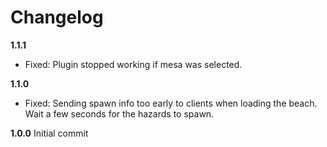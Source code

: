 # Changelog
**1.1.1**
- Fixed: Plugin stopped working if mesa was selected.

**1.1.0**
- Fixed: Sending spawn info too early to clients when loading the beach. Wait a few seconds for the hazards to spawn.

**1.0.0**
Initial commit

